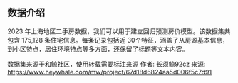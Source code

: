 ## 数据介绍
2023 年上海地区二手房数据，我们可以用于建立回归预测房价模型。该数据集共包含 175,128 条住宅信息。每条记录包括近 30个特征，涵盖了从房源基本信息，到小区特点，居住环境特点等多方面，还保留了标题等文本内容。

数据集来源于和鲸社区，使用转载需要标注来源
作者: 长须鲸92cz
来源: https://www.heywhale.com/mw/project/67d18d6824aa5d006f5c7d91
